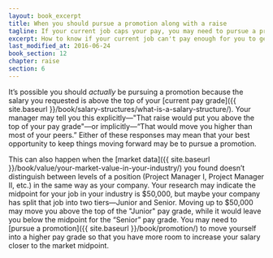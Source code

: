 ```yaml
---
layout: book_excerpt
title: When you should pursue a promotion along with a raise
tagline: If your current job caps your pay, you may need to pursue a promotion
excerpt: How to know if your current job can't pay enough for you to get a big raise, and what you can do about that.
last_modified_at: 2016-06-24
book_section: 12
chapter: raise
section: 6
---
```

It’s possible you should *actually* be pursuing a promotion because the salary you requested is above the top of your [current pay grade]({{ site.baseurl }}/book/salary-structures/what-is-a-salary-structure/). Your manager may tell you this explicitly—"That raise would put you above the top of your pay grade"—or implicitly—“That would move you higher than most of your peers.” Either of these responses may mean that your best opportunity to keep things moving forward may be to pursue a promotion.

This can also happen when the [market data]({{ site.baseurl }}/book/value/your-market-value-in-your-industry/) you found doesn’t distinguish between levels of a position (Project Manager I, Project Manager II, etc.) in the same way as your company. Your research may indicate the midpoint for your job in your industry is $50,000, but maybe your company has split that job into two tiers—Junior and Senior. Moving up to $50,000 may move you above the top of the "Junior" pay grade, while it would leave you below the midpoint for the “Senior” pay grade. You may need to [pursue a promotion]({{ site.baseurl }}/book/promotion/) to move yourself into a higher pay grade so that you have more room to increase your salary closer to the market midpoint.